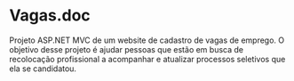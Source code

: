 # Vagas.doc
Projeto ASP.NET MVC de um website de cadastro de vagas de emprego. O objetivo desse projeto é ajudar pessoas que estão em busca de recolocação profissional a acompanhar e atualizar processos seletivos que ela se candidatou.
